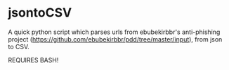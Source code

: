 # jsontoCSV
A quick python script which parses urls from ebubekirbbr's anti-phishing project (https://github.com/ebubekirbbr/pdd/tree/master/input), from json to CSV. 

REQUIRES BASH!
